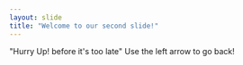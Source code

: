 ```yaml
---
layout: slide
title: "Welcome to our second slide!"
---
```

"Hurry Up! before it's too late"
Use the left arrow to go back!
